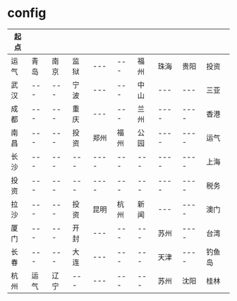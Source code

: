 # config

起点||||||||||
---|---|----|---|---|---|---|----|---|---
运气|青岛|南京|监狱|---|---|福州|珠海|贵阳|投资
武汉|---|---|宁波|---|---|中山|---|---|三亚|
成都|---|---|重庆|---|---|兰州|----|----|香港
南昌|---|---|投资|郑州|福州|公园|----|----|运气
长沙|---|---|---|----|---|---|----|----|上海
投资|---|---|---|----|---|---|----|----|税务
拉沙|---|---|投资|昆明|杭州|新闻|---|----|澳门
厦门|---|---|开封|---|---|---|苏州|----|台湾
长春|---|---|大连|---|---|---|天津|----|钓鱼岛
杭州|运气|辽宁|---|---|---|---|苏州|沈阳|桂林|

